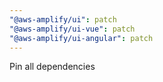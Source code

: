 ```yaml
---
"@aws-amplify/ui": patch
"@aws-amplify/ui-vue": patch
"@aws-amplify/ui-angular": patch
---
```


Pin all dependencies
